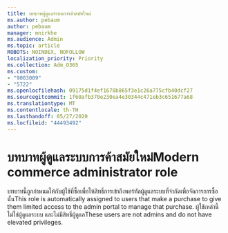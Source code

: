 ```yaml
---
title: บทบาทผู้ดูแลระบบการค้าสมัยใหม่
ms.author: pebaum
author: pebaum
manager: mnirkhe
ms.audience: Admin
ms.topic: article
ROBOTS: NOINDEX, NOFOLLOW
localization_priority: Priority
ms.collection: Adm_O365
ms.custom:
- "9003009"
- "5722"
ms.openlocfilehash: 09175d1f4ef1678b865f3e1c26a775cfb40dcf27
ms.sourcegitcommit: 1f60afb370e230ea4e30344c471eb3c651677a68
ms.translationtype: MT
ms.contentlocale: th-TH
ms.lasthandoff: 05/27/2020
ms.locfileid: "44493492"
---
```

# <a name="modern-commerce-administrator-role"></a><span data-ttu-id="d63d3-102">บทบาทผู้ดูแลระบบการค้าสมัยใหม่</span><span class="sxs-lookup"><span data-stu-id="d63d3-102">Modern commerce administrator role</span></span>

<span data-ttu-id="d63d3-103">บทบาทนี้ถูกกําหนดให้กับผู้ใช้ที่ซื้อเพื่อให้สิทธิ์การเข้าถึงพอร์ทัลผู้ดูแลระบบที่จํากัดเพื่อจัดการการซื้อนั้น</span><span class="sxs-lookup"><span data-stu-id="d63d3-103">This role is automatically assigned to users that make a purchase to give them limited access to the admin portal to manage that purchase.</span></span> <span data-ttu-id="d63d3-104">ผู้ใช้เหล่านี้ไม่ใช่ผู้ดูแลระบบ และไม่มีสิทธิ์ผู้ดูแล</span><span class="sxs-lookup"><span data-stu-id="d63d3-104">These users are not admins and do not have elevated privileges.</span></span>
